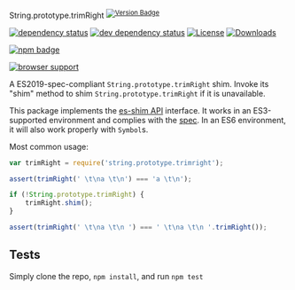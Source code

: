 String.prototype.trimRight <sup>[![Version Badge][npm-version-svg]][package-url]</sup>

[![dependency status][deps-svg]][deps-url]
[![dev dependency status][dev-deps-svg]][dev-deps-url]
[![License][license-image]][license-url]
[![Downloads][downloads-image]][downloads-url]

[![npm badge][npm-badge-png]][package-url]

[![browser support][testling-svg]][testling-url]

A ES2019-spec-compliant `String.prototype.trimRight` shim. Invoke its "shim" method to shim `String.prototype.trimRight` if it is unavailable.

This package implements the [es-shim API](https://github.com/es-shims/api) interface. It works in an ES3-supported environment and complies with the [spec](https://262.ecma-international.org/6.0/#sec-object.assign). In an ES6 environment, it will also work properly with `Symbol`s.

Most common usage:
```js
var trimRight = require('string.prototype.trimright');

assert(trimRight(' \t\na \t\n') === 'a \t\n');

if (!String.prototype.trimRight) {
	trimRight.shim();
}

assert(trimRight(' \t\na \t\n ') === ' \t\na \t\n '.trimRight());
```

## Tests
Simply clone the repo, `npm install`, and run `npm test`

[package-url]: https://npmjs.com/package/string.prototype.trimright
[npm-version-svg]: https://vb.teelaun.ch/es-shims/String.prototype.trimRight.svg
[deps-svg]: https://david-dm.org/es-shims/String.prototype.trimRight.svg
[deps-url]: https://david-dm.org/es-shims/String.prototype.trimRight
[dev-deps-svg]: https://david-dm.org/es-shims/String.prototype.trimRight/dev-status.svg
[dev-deps-url]: https://david-dm.org/es-shims/String.prototype.trimRight#info=devDependencies
[testling-svg]: https://ci.testling.com/es-shims/String.prototype.trimRight.png
[testling-url]: https://ci.testling.com/es-shims/String.prototype.trimRight
[npm-badge-png]: https://nodei.co/npm/string.prototype.trimright.png?downloads=true&stars=true
[license-image]: https://img.shields.io/npm/l/string.prototype.trimright.svg
[license-url]: LICENSE
[downloads-image]: https://img.shields.io/npm/dm/string.prototype.trimright.svg
[downloads-url]: https://npm-stat.com/charts.html?package=string.prototype.trimright
